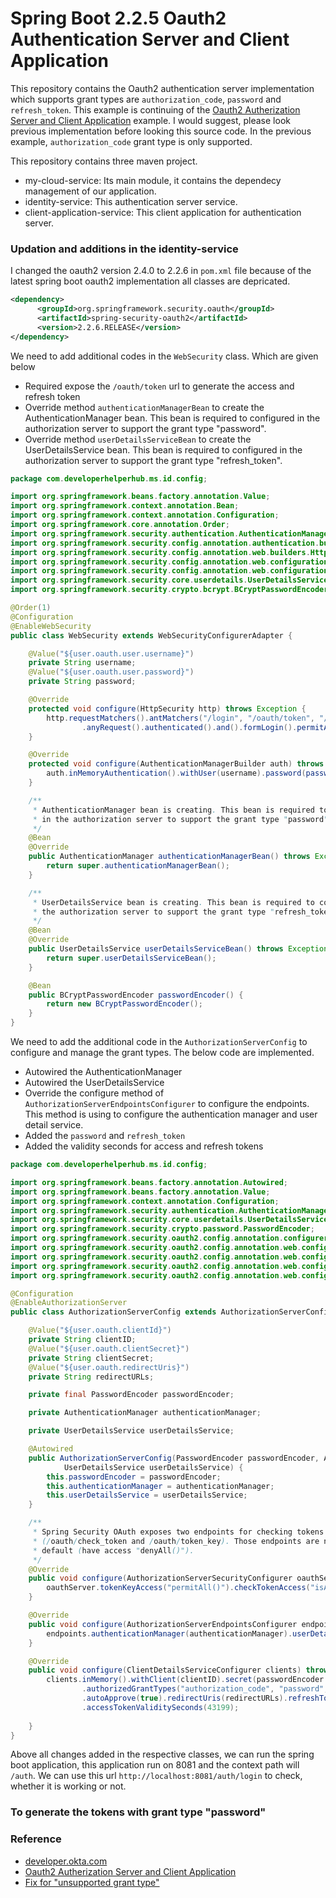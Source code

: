 # Spring Boot 2.2.5 Oauth2 Authentication Server and Client Application

This repository contains the Oauth2 authentication server implementation which supports grant types are ```authorization_code```, ```password``` and ```refresh_token```. This example is continuing of the [Oauth2 Autherization Server and Client Application](https://github.com/developerhelperhub/spring-boot2-oauth2-server-and-client) example. I would suggest, please look previous implementation before looking this source code. In the previous example, ```authorization_code``` grant type is only supported.

This repository contains three maven project. 
* my-cloud-service: Its main module, it contains the dependecy management of our application.
* identity-service: This authentication server service. 
* client-application-service: This client application for authentication server.

### Updation and additions in the identity-service
I changed the oauth2 version 2.4.0 to 2.2.6 in ```pom.xml``` file because of the latest spring boot oauth2 implementation all classes are depricated.  

```xml
<dependency>
      <groupId>org.springframework.security.oauth</groupId>
      <artifactId>spring-security-oauth2</artifactId>
      <version>2.2.6.RELEASE</version>
</dependency>
```

We need to add additional codes in the ```WebSecurity``` class. Which are given below
* Required expose the ```/oauth/token``` url to generate the access and refresh token
* Override method ```authenticationManagerBean``` to create the AuthenticationManager bean. This bean is required to configured in the authorization server to support the grant type "password".
* Override method ```userDetailsServiceBean``` to create the UserDetailsService bean. This bean is required to configured in the authorization server to support the grant type "refresh_token".

```java
package com.developerhelperhub.ms.id.config;

import org.springframework.beans.factory.annotation.Value;
import org.springframework.context.annotation.Bean;
import org.springframework.context.annotation.Configuration;
import org.springframework.core.annotation.Order;
import org.springframework.security.authentication.AuthenticationManager;
import org.springframework.security.config.annotation.authentication.builders.AuthenticationManagerBuilder;
import org.springframework.security.config.annotation.web.builders.HttpSecurity;
import org.springframework.security.config.annotation.web.configuration.EnableWebSecurity;
import org.springframework.security.config.annotation.web.configuration.WebSecurityConfigurerAdapter;
import org.springframework.security.core.userdetails.UserDetailsService;
import org.springframework.security.crypto.bcrypt.BCryptPasswordEncoder;

@Order(1)
@Configuration
@EnableWebSecurity
public class WebSecurity extends WebSecurityConfigurerAdapter {

	@Value("${user.oauth.user.username}")
	private String username;
	@Value("${user.oauth.user.password}")
	private String password;

	@Override
	protected void configure(HttpSecurity http) throws Exception {
		http.requestMatchers().antMatchers("/login", "/oauth/token", "/oauth/authorize").and().authorizeRequests()
				.anyRequest().authenticated().and().formLogin().permitAll();
	}

	@Override
	protected void configure(AuthenticationManagerBuilder auth) throws Exception {
		auth.inMemoryAuthentication().withUser(username).password(passwordEncoder().encode(password)).roles("USER");
	}

	/**
	 * AuthenticationManager bean is creating. This bean is required to configured
	 * in the authorization server to support the grant type "password".
	 */
	@Bean
	@Override
	public AuthenticationManager authenticationManagerBean() throws Exception {
		return super.authenticationManagerBean();
	}

	/**
	 * UserDetailsService bean is creating. This bean is required to configured in
	 * the authorization server to support the grant type "refresh_token".
	 */
	@Bean
	@Override
	public UserDetailsService userDetailsServiceBean() throws Exception {
		return super.userDetailsServiceBean();
	}

	@Bean
	public BCryptPasswordEncoder passwordEncoder() {
		return new BCryptPasswordEncoder();
	}
}

```

We need to add the additional code in the ```AuthorizationServerConfig``` to configure and manage the grant types. The below code are implemented.

* Autowired the AuthenticationManager
* Autowired the UserDetailsService
* Override the configure method of ```AuthorizationServerEndpointsConfigurer``` to configure the endpoints. This method is using to configure the authentication manager and user detail service.
* Added the ```password``` and ```refresh_token```
* Added the validity seconds for access and refresh tokens

```java
package com.developerhelperhub.ms.id.config;

import org.springframework.beans.factory.annotation.Autowired;
import org.springframework.beans.factory.annotation.Value;
import org.springframework.context.annotation.Configuration;
import org.springframework.security.authentication.AuthenticationManager;
import org.springframework.security.core.userdetails.UserDetailsService;
import org.springframework.security.crypto.password.PasswordEncoder;
import org.springframework.security.oauth2.config.annotation.configurers.ClientDetailsServiceConfigurer;
import org.springframework.security.oauth2.config.annotation.web.configuration.AuthorizationServerConfigurerAdapter;
import org.springframework.security.oauth2.config.annotation.web.configuration.EnableAuthorizationServer;
import org.springframework.security.oauth2.config.annotation.web.configurers.AuthorizationServerEndpointsConfigurer;
import org.springframework.security.oauth2.config.annotation.web.configurers.AuthorizationServerSecurityConfigurer;

@Configuration
@EnableAuthorizationServer
public class AuthorizationServerConfig extends AuthorizationServerConfigurerAdapter {

	@Value("${user.oauth.clientId}")
	private String clientID;
	@Value("${user.oauth.clientSecret}")
	private String clientSecret;
	@Value("${user.oauth.redirectUris}")
	private String redirectURLs;

	private final PasswordEncoder passwordEncoder;

	private AuthenticationManager authenticationManager;

	private UserDetailsService userDetailsService;

	@Autowired
	public AuthorizationServerConfig(PasswordEncoder passwordEncoder, AuthenticationManager authenticationManager,
			UserDetailsService userDetailsService) {
		this.passwordEncoder = passwordEncoder;
		this.authenticationManager = authenticationManager;
		this.userDetailsService = userDetailsService;
	}

	/**
	 * Spring Security OAuth exposes two endpoints for checking tokens
	 * (/oauth/check_token and /oauth/token_key). Those endpoints are not exposed by
	 * default (have access "denyAll()").
	 */
	@Override
	public void configure(AuthorizationServerSecurityConfigurer oauthServer) throws Exception {
		oauthServer.tokenKeyAccess("permitAll()").checkTokenAccess("isAuthenticated()");
	}

	@Override
	public void configure(AuthorizationServerEndpointsConfigurer endpoints) {
		endpoints.authenticationManager(authenticationManager).userDetailsService(userDetailsService);
	}

	@Override
	public void configure(ClientDetailsServiceConfigurer clients) throws Exception {
		clients.inMemory().withClient(clientID).secret(passwordEncoder.encode(clientSecret))
				.authorizedGrantTypes("authorization_code", "password", "refresh_token").scopes("user_info")
				.autoApprove(true).redirectUris(redirectURLs).refreshTokenValiditySeconds(83199)
				.accessTokenValiditySeconds(43199);
		
	}
}

```

Above all changes added in the respective classes, we can run the spring boot application, this application run on 8081 and the context path will ```/auth```. We can use this url ```http://localhost:8081/auth/login``` to check, whether it is working or not.

### To generate the tokens with grant type "password"



### Reference
* [developer.okta.com](https://developer.okta.com/blog/2019/03/12/oauth2-spring-security-guide)
* [Oauth2 Autherization Server and Client Application](https://github.com/developerhelperhub/spring-boot2-oauth2-server-and-client)
* [Fix for "unsupported grant type"](https://stackoverflow.com/questions/52194081/spring-boot-oauth-unsupported-grant-type)
